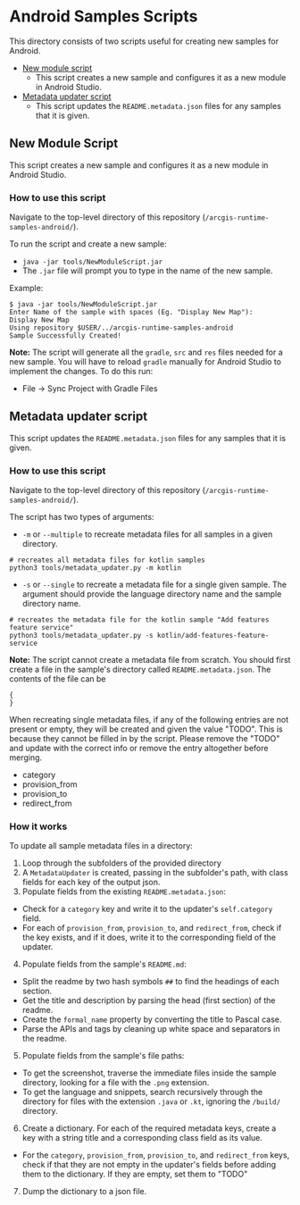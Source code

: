 
# Android Samples Scripts

This directory consists of two scripts useful for creating new samples for Android.

 -  [New module script](#new-module-script)
	 - This script creates a new sample and configures it as a new module in Android Studio.
 - [Metadata updater script](#metadata-updater-script)
	 - This script updates the `README.metadata.json` files for any samples that it is given.

## New Module Script

This script creates a new sample and configures it as a new module in Android Studio.

### How to use this script

Navigate to the top-level directory of this repository (`/arcgis-runtime-samples-android/`).

To run the script and create a new sample:

 - `java -jar tools/NewModuleScript.jar`
 - The `.jar` file will prompt you to type in the name of the new sample.

Example:

    $ java -jar tools/NewModuleScript.jar
    Enter Name of the sample with spaces (Eg. "Display New Map"):    
    Display New Map
    Using repository $USER/../arcgis-runtime-samples-android
    Sample Successfully Created!

**Note:** The script will generate all the `gradle`, `src` and `res` files needed for  a new sample. You will have to reload `gradle` manually for Android Studio to implement the changes. To do this run:

 - File -> Sync Project with Gradle Files

## Metadata updater script

This script updates the `README.metadata.json` files for any samples that it is given.

### How to use this script

Navigate to the top-level directory of this repository (`/arcgis-runtime-samples-android/`).

The script has two types of arguments:
* `-m` or `--multiple` to recreate metadata files for all samples in a given directory.
```
# recreates all metadata files for kotlin samples
python3 tools/metadata_updater.py -m kotlin
```
* `-s` or `--single` to recreate a metadata file for a single given sample. The argument should provide the language directory name and the sample directory name.
```
# recreates the metadata file for the kotlin sample "Add features feature service"
python3 tools/metadata_updater.py -s kotlin/add-features-feature-service
```

**Note:** The script cannot create a metadata file from scratch. You should first create a file in the sample's directory called `README.metadata.json`. The contents of the file can be
```
{
}
```

When recreating single metadata files, if any of the following entries are not present or empty, they will be created and given the value "TODO". This is because they cannot be filled in by the script. Please remove the "TODO" and update with the correct info or remove the entry altogether before merging.
* category
* provision_from
* provision_to
* redirect_from

### How it works

To update all sample metadata files in a directory:

1. Loop through the subfolders of the provided directory
2. A `MetadataUpdater` is created, passing in the subfolder's path, with class fields for each key of the output json.
3. Populate fields from the existing `README.metadata.json`:
  * Check for a `category` key and write it to the updater's `self.category` field.
  * For each of `provision_from`, `provision_to`, and `redirect_from`, check if the key exists, and if it does, write it to the corresponding field of the updater.
4. Populate fields from the sample's `README.md`:
  * Split the readme by two hash symbols `##` to find the headings of each section.
  * Get the title and description by parsing the head (first section) of the readme.
  * Create the `formal_name` property by converting the title to Pascal case.
  * Parse the APIs and tags by cleaning up white space and separators in the readme.
5. Populate fields from the sample's file paths:
  * To get the screenshot, traverse the immediate files inside the sample directory, looking for a file with the `.png` extension.
  * To get the language and snippets, search recursively through the directory for files with the extension `.java` or `.kt`, ignoring the `/build/` directory.
6. Create a dictionary. For each of the required metadata keys, create a key with a string title and a corresponding class field as its value.
  * For the `category`, `provision_from`, `provision_to`, and `redirect_from` keys, check if that they are not empty in the updater's fields before adding them to the dictionary. If they are empty, set them to "TODO"
7. Dump the dictionary to a json file.
